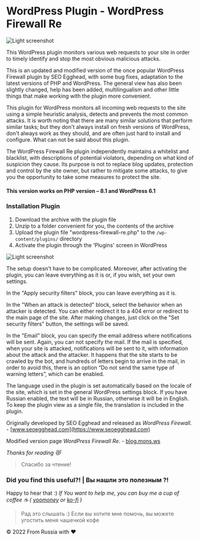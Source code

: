 # WordPress Plugin - WordPress Firewall Re

![Light screenshot](https://github.com/blyamur/wordpress-firewall-re/blob/main/WP_F_SCREEN_1.jpg)

This WordPress plugin monitors various web requests to your site in order to timely identify and stop the most obvious malicious attacks. 

This is an updated and modified version of the once popular WordPress Firewall plugin by SEO Egghead, with some bug fixes, adaptation to the latest versions of PHP and WordPress. The general view has also been slightly changed, help has been added, multilingualism and other little things that make working with the plugin more convenient.

This plugin for WordPress monitors all incoming web requests to the site using a simple heuristic analysis, detects and prevents the most common attacks. It is worth noting that there are many similar solutions that perform similar tasks; but they don't always install on fresh versions of WordPress, don't always work as they should, and are often just hard to install and configure. What can not be said about this plugin.

The WordPress Firewall Re plugin independently maintains a whitelist and blacklist, with descriptions of potential violators, depending on what kind of suspicion they cause. Its purpose is not to replace blog updates, protection and control by the site owner, but rather to mitigate some attacks, to give you the opportunity to take some measures to protect the site.


#### This version works on PHP version – 8.1 and WordPress 6.1


### Installation Plugin

1. Download the archive with the plugin file
2. Unzip to a folder convenient for you, the contents of the archive
3. Upload the plugin file "wordpress-firewall-re.php" to the <code>/wp-content/plugins/</code> directory
4. Activate the plugin through the 'Plugins' screen in WordPress


![Light screenshot](https://github.com/blyamur/wordpress-firewall-re/blob/main/WP_F_SCREEN.jpg)

The setup doesn't have to be complicated. Moreover, after activating the plugin, you can leave everything as it is or, if you wish, set your own settings.

In the "Apply security filters" block, you can leave everything as it is.

In the "When an attack is detected" block, select the behavior when an attacker is detected. You can either redirect it to a 404 error or redirect to the main page of the site. After making changes, just click on the "Set security filters" button, the settings will be saved.

In the "Email" block, you can specify the email address where notifications will be sent. Again, you can not specify the mail. If the mail is specified, when your site is attacked, notifications will be sent to it, with information about the attack and the attacker. It happens that the site starts to be crawled by the bot, and hundreds of letters begin to arrive in the mail, in order to avoid this, there is an option “Do not send the same type of warning letters”, which can be enabled.

The language used in the plugin is set automatically based on the locale of the site, which is set in the general WordPress settings block. If you have Russian enabled, the text will be in Russian, otherwise it will be in English. To keep the plugin view as a single file, the translation is included in the plugin.


Originally developed by SEO Egghead and released as *WordPress Firewall*. - [www.seoegghead.com](https://www.seoegghead.com)

Modified version page *WordPress Firewall Re*. - [blog.mons.ws](https://blog.mons.ws/?p=4354)

*Thanks for reading :heart_eyes_cat:*
> Спасибо за чтение!


### Did you find this useful?! | Вы нашли это  полезным ?!

Happy to hear that :) *If You want to help me, you can buy me a cup of coffee :coffee: ( [yoomoney](https://yoomoney.ru/to/41001158104834) or [ko-fi](https://ko-fi.com/W7W460SQ3) )*

> Рад это слышать :) Если вы хотите мне помочь, вы можете угостить меня чашечкой кофе 
  
© 2022 From Russia with ❤ 
